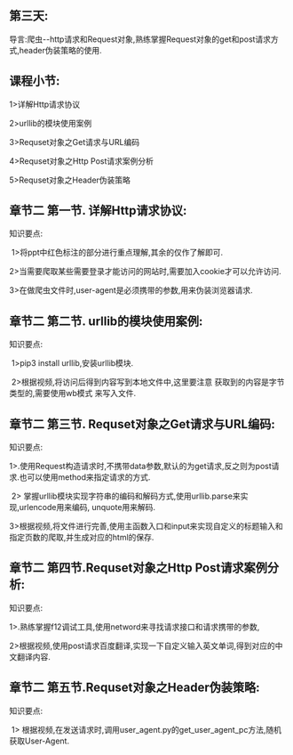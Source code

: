 ## **第三天:** 

导言:爬虫--http请求和Request对象,熟练掌握Request对象的get和post请求方式,header伪装策略的使用.

## **课程小节:**  

1>详解Http请求协议

2>urllib的模块使用案例

3>Requset对象之Get请求与URL编码

4>Requset对象之Http Post请求案例分析

5>Requset对象之Header伪装策略

## **章节二 第一节. 详解Http请求协议:**

知识要点:

​    1>将ppt中红色标注的部分进行重点理解,其余的仅作了解即可.

​    2>当需要爬取某些需要登录才能访问的网站时,需要加入cookie才可以允许访问.

​    3>在做爬虫文件时,user-agent是必须携带的参数,用来伪装浏览器请求.

## **章节二 第二节. urllib的模块使用案例:**

知识要点:

​    1>pip3  install  urllib,安装urllib模块.

​    2>根据视频,将访问后得到内容写到本地文件中,这里要注意 获取到的内容是字节类型的,需要使用wb模式 来写入文件.

## **章节二 第三节. Requset对象之Get请求与URL编码:**

知识要点:

​    1>.使用Request构造请求时,不携带data参数,默认的为get请求,反之则为post请求.也可以使用method来指定请求的方式.

​    2> 掌握urllib模块实现字符串的编码和解码方式,使用urllib.parse来实现,urlencode用来编码, unquote用来解码.

​    3>根据视频,将文件进行完善,使用主函数入口和input来实现自定义的标题输入和指定页数的爬取,并生成对应的html的保存.

## **章节二 第四节.Requset对象之Http Post请求案例分析:**

知识要点:

​    1>.熟练掌握f12调试工具,使用netword来寻找请求接口和请求携带的参数,

​    2>根据视频,使用post请求百度翻译,实现一下自定义输入英文单词,得到对应的中文翻译内容.

## **章节二 第五节.Requset对象之Header伪装策略:**

知识要点:

​    1> 根据视频,在发送请求时,调用user_agent.py的get_user_agent_pc方法,随机获取User-Agent.